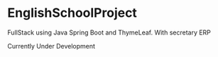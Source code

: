 # EnglishSchoolProject
FullStack using Java Spring Boot and ThymeLeaf. With secretary ERP 







Currently Under Development
